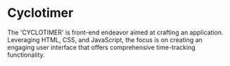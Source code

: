 # Cyclotimer
The 'CYCLOTIMER' is front-end endeavor aimed at crafting an application. Leveraging HTML, CSS, and JavaScript, the focus is on creating an engaging user interface that offers comprehensive time-tracking functionality.

